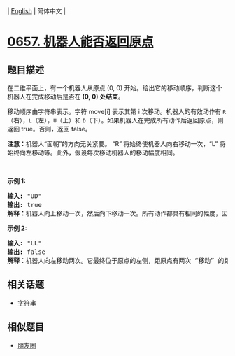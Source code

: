 
| [English](README_EN.md) | 简体中文 |
# [0657. 机器人能否返回原点](https://leetcode-cn.com/problems/robot-return-to-origin/)
## 题目描述
<p>在二维平面上，有一个机器人从原点 (0, 0) 开始。给出它的移动顺序，判断这个机器人在完成移动后是否在<strong>&nbsp;(0, 0) 处结束</strong>。</p>

<p>移动顺序由字符串表示。字符 move[i] 表示其第 i 次移动。机器人的有效动作有&nbsp;<code>R</code>（右），<code>L</code>（左），<code>U</code>（上）和 <code>D</code>（下）。如果机器人在完成所有动作后返回原点，则返回 true。否则，返回 false。</p>

<p><strong>注意：</strong>机器人&ldquo;面朝&rdquo;的方向无关紧要。 &ldquo;R&rdquo; 将始终使机器人向右移动一次，&ldquo;L&rdquo; 将始终向左移动等。此外，假设每次移动机器人的移动幅度相同。</p>

<p>&nbsp;</p>

<p><strong>示例 1:</strong></p>

<pre><strong>输入:</strong> &quot;UD&quot;
<strong>输出:</strong> true
<strong>解释：</strong>机器人向上移动一次，然后向下移动一次。所有动作都具有相同的幅度，因此它最终回到它开始的原点。因此，我们返回 true。</pre>

<p><strong>示例 2:</strong></p>

<pre><strong>输入:</strong> &quot;LL&quot;
<strong>输出:</strong> false
<strong>解释：</strong>机器人向左移动两次。它最终位于原点的左侧，距原点有两次 &ldquo;移动&rdquo; 的距离。我们返回 false，因为它在移动结束时没有返回原点。</pre>

## 相关话题
- [字符串](https://leetcode-cn.com/tag/string)
## 相似题目
- [朋友圈](../friend-circles/README.md)
